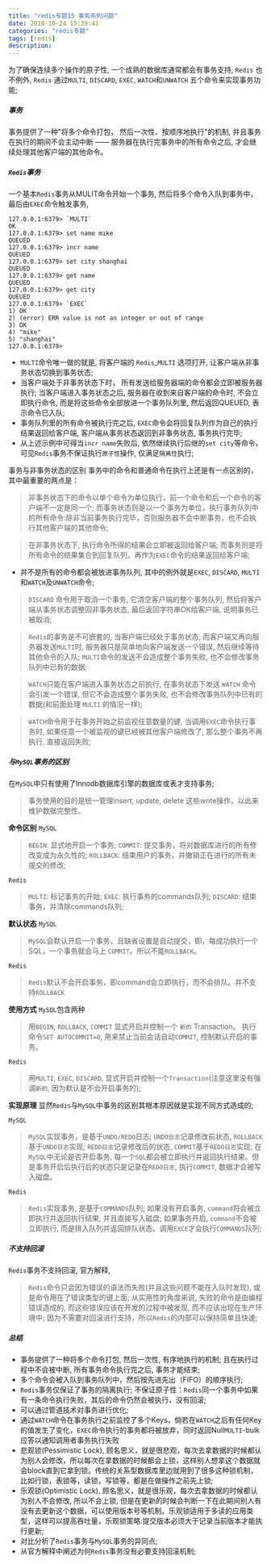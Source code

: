 ```yaml
---
title: "redis专题15 事务系列问题"
date: 2018-10-24 15:39:41
categories: "redis专题"
tags: [redis]
description:
---
```

为了确保连续多个操作的原子性, 一个成熟的数据库通常都会有事务支持, `Redis` 也不例外, `Redis` 通过`MULTI`, `DISCARD`, `EXEC`, `WATCH`和`UNWATCH` 五个命令来实现事务功能;
<!--more-->

##### 事务
事务提供了一种"将多个命令打包， 然后一次性、按顺序地执行"的机制, 并且事务在执行的期间不会主动中断 —— 服务器在执行完事务中的所有命令之后, 才会继续处理其他客户端的其他命令。

##### `Redis`事务
一个基本`Redis`事务从MULIT命令开始一个事务, 然后将多个命令入队到事务中， 最后由`EXEC`命令触发事务,

```shell
127.0.0.1:6379> `MULTI`
OK
127.0.0.1:6379> set name mike
QUEUED
127.0.0.1:6379> incr name
QUEUED
127.0.0.1:6379> set city shanghai
QUEUED
127.0.0.1:6379> get name
QUEUED
127.0.0.1:6379> get city
QUEUED
127.0.0.1:6379> `EXEC`
1) OK
2) (error) ERR value is not an integer or out of range
3) OK
4) "mike"
5) "shanghai"
127.0.0.1:6379>
```
- `MULTI`命令唯一做的就是, 将客户端的 `Redis`_`MULTI` 选项打开, 让客户端从非事务状态切换到事务状态;
- 当客户端处于非事务状态下时， 所有发送给服务器端的命令都会立即被服务器执行; 当客户端进入事务状态之后, 服务器在收到来自客户端的命令时, 不会立即执行命令, 而是将这些命令全部放进一个事务队列里, 然后返回QUEUED, 表示命令已入队;
- 事务队列里的所有命令被执行完之后, `EXEC`命令会将回复队列作为自己的执行结果返回给客户端, 客户端从事务状态返回到非事务状态, 事务执行完毕;
- 从上述示例中可得当`incr name`失败后, 依然继续执行后继的`set city`等命令，可见`Redis`事务不保证执行`原子性`操作, 仅满足`隔离性`执行;

事务与非事务状态的区别
事务中的命令和普通命令在执行上还是有一点区别的，其中最重要的两点是：
> 非事务状态下的命令以单个命令为单位执行，前一个命令和后一个命令的客户端不一定是同一个; 而事务状态则是以一个事务为单位，执行事务队列中的所有命令:除非当前事务执行完毕，否则服务器不会中断事务，也不会执行其他客户端的其他命令;

> 在非事务状态下, 执行命令所得的结果会立即被返回给客户端; 而事务则是将所有命令的结果集合到回复队列，再作为`EXEC`命令的结果返回给客户端;

- 并不是所有的命令都会被放进事务队列, 其中的例外就是`EXEC`, `DISCARD`, `MULTI`和`WATCH`及`UNWATCH`命令;

> `DISCARD` 命令用于取消一个事务, 它清空客户端的整个事务队列, 然后将客户端从事务状态调整回非事务状态, 最后返回字符串OK给客户端, 说明事务已被取消;

> `Redis`的事务是不可嵌套的, 当客户端已经处于事务状态, 而客户端又再向服务器发送`MULTI`时, 服务器只是简单地向客户端发送一个错误, 然后继续等待其他命令的入队; `MULTI`命令的发送不会造成整个事务失败, 也不会修改事务队列中已有的数据;

> `WATCH`只能在客户端进入事务状态之前执行, 在事务状态下发送 `WATCH` 命令会引发一个错误, 但它不会造成整个事务失败, 也不会修改事务队列中已有的数据(和前面处理 `MULTI` 的情况一样);

> `WATCH`命令用于在事务开始之前监视任意数量的键, 当调用`EXEC`命令执行事务时, 如果任意一个被监视的键已经被其他客户端修改了, 那么整个事务不再执行, 直接返回失败;

#####  与`MySQL`事务的区别
在`MySQL`中只有使用了Innodb数据库引擎的数据库或表才支持事务;
> 事务使用的目的是统一管理insert, update, delete 这些write操作，以此来维护数据完整性。

**命令区别**
`MySQL`
> `BEGIN`: 显式地开启一个事务;
> `COMMIT`: 提交事务，将对数据库进行的所有修改变成为永久性的;
> `ROLLBACK`: 结束用户的事务，并撤销正在进行的所有未提交的修改;

`Redis`
> `MULTI`: 标记事务的开始;
> `EXEC`: 执行事务的commands队列;
> `DISCARD`: 结束事务，并清除commands队列;

**默认状态**
`MySQL`
> `MySQL`会默认开启一个事务，且缺省设置是自动提交，即，每成功执行一个SQL，一个事务就会马上 `COMMIT`。所以不能`ROLLBACK`。

`Redis`
> `Redis`默认不会开启事务，即command会立即执行，而不会排队。并不支持`ROLLBACK`

**使用方式**
`MySQL`包含两种

> 用`BEGIN`, `ROLLBACK`, `COMMIT` 显式开启并控制一个 `新的` Transaction。
> 执行命令`SET AUTOCOMMIT=0`, 用来禁止当前会话自动`COMMIT`, 控制默认开启的事务。

`Redis`
> 用`MULTI`, `EXEC`, `DISCARD`, 显式开启并控制一个`Transaction`(注意这里没有强调`新的`, 因为默认是不会开启事务的);

**实现原理**
显然`Redis`与`MySQL`中事务的区别其根本原因就是实现不同方式造成的;

`MySQL`
> `MySQL`实现事务，是基于`UNDO/REDO`日志;
> `UNDO日志`记录修改前状态, `ROLLBACK`基于`UNDO日志`实现;
> `REDO日志`记录修改后的状态, `COMMIT`基于`REDO日志`实现;
在`MySQL`中无论是否开启事务, 每一个`SQL`都会被立即执行并返回执行结果。但是事务开启后执行后的状态只是记录在`REDO日志`, 执行`COMMIT`, 数据才会被写入磁盘。

`Redis`
> `Redis`实现事务, 是基于`COMMANDS`队列;
> 如果没有开启事务, `command`将会被立即执行并返回执行结果, 并且直接写入磁盘;
> 如果事务开启, `command`不会被立即执行, 而是排入队列并返回排队状态。调用`EXCE`才会执行`COMMANDS`队列;

##### 不支持回滚
`Redis`事务不支持回滚, 官方解释, 
> `Redis`命令只会因为错误的语法而失败(并且这些问题不能在入队时发现), 或是命令用在了错误类型的键上面; 从实用性的角度来说, 失败的命令是由编程错误造成的, 而这些错误应该在开发的过程中被发现, 而不应该出现在生产环境中;
> 因为不需要对回滚进行支持，所以`Redis`的内部可以保持简单且快速;

##### 总结
- 事务提供了一种将多个命令打包, 然后一次性, 有序地执行的机制; 且在执行过程中不会被中断, 所有事务命令执行完之后, 事务才能结束;
- 多个命令会被入队到事务队列中，然后按先进先出（FIFO）的顺序执行;
- `Redis`事务仅保证了事务的隔离执行; 不保证原子性：`Redis`同一个事务中如果有一条命令执行失败，其后的命令仍然会被执行，没有回滚;
- 可以通过管道技术对事务进行优化;
- 通过`WATCH`命令在事务执行之前监控了多个Keys，倘若在`WATCH`之后有任何Key的值发生了变化，`EXEC`命令执行的事务都将被放弃，同时返回Null`MULTI`-bulk应答以通知调用者事务执行失败
- 悲观锁(Pessimistic Lock), 顾名思义，就是很悲观，每次去拿数据的时候都认为别人会修改，所以每次在拿数据的时候都会上锁，这样别人想拿这个数据就会block直到它拿到锁。传统的关系型数据库里边就用到了很多这种锁机制，比如行锁，表锁等，读锁，写锁等，都是在做操作之前先上锁;
- 乐观锁(Optimistic Lock), 顾名思义，就是很乐观，每次去拿数据的时候都认为别人不会修改, 所以不会上锁, 但是在更新的时候会判断一下在此期间别人有没有去更新这个数据，可以使用版本号等机制。乐观锁适用于多读的应用类型，这样可以提高吞吐量，乐观锁策略:提交版本必须大于记录当前版本才能执行更新;
- 对比分析了`Redis`事务与`MySQL`事务的异同点;
- 从官方解释中阐述为何`Redis`事务没有必要支持回滚机制;

